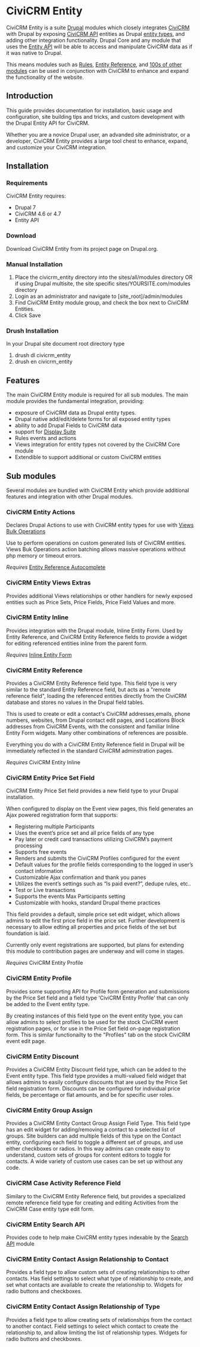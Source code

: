 # CiviCRM Entity
CiviCRM Entity is a suite [Drupal](https://www.drupal.org/) modules which closely integrates [CiviCRM](https://civicrm.org) with Drupal by exposing [CiviCRM API](https://docs.civicrm.org/dev/en/latest/api/) entities as Drupal [entity types](https://www.drupal.org/docs/7/api/entity-api/an-introduction-to-entities), and adding other integration functionality. Drupal Core and any module that uses the [Entity API](https://www.drupal.org/entity) will be able to access and manipulate CiviCRM data as if it was native to Drupal.

This means modules such as [Rules](https://www.drupal.org/project/rules), [Entity Reference](https://www.drupal.org/project/entityreference), and [100s of other modules](https://www.drupal.org/project/project_module/?f%5B0%5D=&f%5B1%5D=&f%5B2%5D=&f%5B3%5D=drupal_core%3A103&f%5B4%5D=sm_field_project_type%3Afull&f%5B5%5D=&text=entity&solrsort=score+desc&op=Search) can be used in conjunction with CiviCRM to enhance and expand the functionality of the website.  

## Introduction
This guide provides documentation for installation, basic usage and configuration, site building tips and tricks, and custom development with the Drupal Entity API for CiviCRM. 

Whether you are a novice Drupal user, an advanded site administrator, or a developer, CiviCRM Entity provides a large tool chest to enhance, expand, and customize your CiviCRM integration. 


## Installation
### Requirements
CiviCRM Entity requires:

- Drupal 7
- CiviCRM 4.6 or 4.7
- Entity API

### Download
Download CiviCRM Entity from its project page on Drupal.org. 

### Manual Installation
1. Place the civicrm_entity directory into the sites/all/modules directory OR if using Drupal multisite, the site specific sites/YOURSITE.com/modules directory
1. Login as an administrator and navigate to [site_root]/admin/modules
1. Find CiviCRM Entity module group, and check the box next to CiviCRM Entities.
1. Click Save

### Drush Installation
In your Drupal site document root directory type

1. drush dl civicrm_entity
2. drush en civicrm_entity


## Features
The main CiviCRM Entity module is required for all sub modules. The main module provides the fundamental integration, providing:

- exposure of CiviCRM data as Drupal entity types.
- Drupal native add/edit/delete forms for all exposed entity types
- ability to add Drupal Fields to CiviCRM data
- support for [Display Suite](https://www.drupal.org/project/ds)
- Rules events and actions
- Views integration for entity types not covered by the CiviCRM Core module
- Extendible to support additional or custom CiviCRM entities

## Sub modules
Several modules are bundled with CiviCRM Entity which provide additional features and integration with other Drupal modules. 

### CiviCRM Entity Actions
Declares Drupal Actions to use with CiviCRM entity types for use with [Views Bulk Operations](https://www.drupal.org/project/views_bulk_operations)

Use to perform operations on custom generated lists of CiviCRM entities. Views Buk Operations action batching allows massive operations without php memory or timeout errors.

*Requires* [Entity Reference Autocomplete](https://www.drupal.org/project/entityreference_autocomplete)

### CiviCRM Entity Views Extras
Provides additional Views relationships or other handlers for newly exposed entities such as Price Sets, Price Fields, Price Field Values and more.

### CiviCRM Entity Inline
Provides integration with the Drupal module, Inline Entity Form. Used by Entity Reference, and CiviCRM Entity Reference fields to provide a widget for editing referenced entities inline from the parent form.

*Requires* [Inline Entity Form](https://www.drupal.org/project/inline_entity_form)

### CiviCRM Entity Reference
Provides a CiviCRM Entity Reference field type.  This field type is very similar to the standard Entity Reference field, but acts as a "remote reference field", loading the referenced entities directly from the CiviCRM database and stores no values in the Drupal field tables. 

This is used to create or edit a contact's CiviCRM addresses,emails, phone numbers, websites, from Drupal contact edit pages, and Locations Block addresses from CiviCRM Events, with the consistent and familiar Inline Entity Form widgets. Many other combinations of references are possible.

Everything you do with a CiviCRM Entity Reference field in Drupal will be immediately reflected in the standard CiviCRM adminstration pages.

*Requires* CiviCRM Entity Inline

### CiviCRM Entity Price Set Field
CiviCRM Entity Price Set field provides a new field type to your Drupal installation.  

When configured to display on the Event view pages, this field generates an Ajax powered registration form that supports:

- Registering multiple Participants
- Uses the event’s price set and all price fields of any type
- Pay later or credit card transactions utilizing CiviCRM’s payment processing
- Supports free events
- Renders and submits the CiviCRM Profiles configured for the event
- Default values for the profile fields corresponding to the logged in user’s contact information
- Customizable Ajax confirmation and thank you panes
- Utilizes the event’s settings such as “Is paid event?”, dedupe rules, etc..
- Test or Live transactions
- Supports the events Max Participants setting
- Customizable with hooks, standard Drupal theme practices

This field provides a default, simple price set edit widget, which allows admins to edit the first price field in the price set.  Further development is necessary to allow edting all properties and price fields of the set but foundation is laid.

Currently only event registrations are supported, but plans for extending this module to contribution pages are underway and will come in stages.

*Requires* CiviCRM Entity Profile

### CiviCRM Entity Profile
Provides some supporting API for Profile form generation and submissions by the Price Set field and a field type 'CiviCRM Entity Profile' that can only be added to the Event entity type. 

By creating instances of this field type on the event entity type, you can allow admins to select profiles to be used for the stock CiviCRM event registration pages, or for use in the Price Set field on-page registration form. This is similar functionailty to the "Profiles" tab on the stock CiviCRM event edit page.

### CiviCRM Entity Discount
Provides a CiviCRM Entity Discount field type, which can be added to the Event entity type. This field type provides a multi-valued field widget that allows admins to easily configure discounts that are used by the Price Set field registration form. Discounts can be configured for individual price fields, be percentage or flat amounts, and be for specific user roles.

### CiviCRM Entity Group Assign
Provides a CiviCRM Entity Contact Group Assign Field Type.  This field type has an edit widget for adding/removing a contact to a selected list of groups. Site builders can add multiple fields of this type on the Contact entity, configuring each field to toggle a different set of groups, and use either checkboxes or radios. In this way admins can create easy to understand, custom sets of groups for content editors to toggle for contacts. A wide variety of custom use cases can be set up without any code.

### CiviCRM Case Activity Reference Field
Similary to the CiviCRM Entity Reference field, but provides a specialized remote reference field type for creating and editing Activities from the CiviCRM Case entity type edit form.

### CiviCRM Entity Search API
Provides code to help make CiviCRM entity types indexable by the [Search API](https://www.drupal.org/project/search_api) module

### CiviCRM Entity Contact Assign Relationship to Contact
Provides a field type to allow custom sets of creating relationships to other contacts. Has field settings to select what type of relationship to create, and set what contacts are available to create the relationship to. Widgets for radio buttons and checkboxes.

### CiviCRM Entity Contact Assign Relationship of Type
Provides a field type to allow creating sets of relationships from the contact to another contact.  Field settings to select which contact to create the relationship to, and allow limiting the list of relationship types. Widgets for radio buttons and checkboxes.